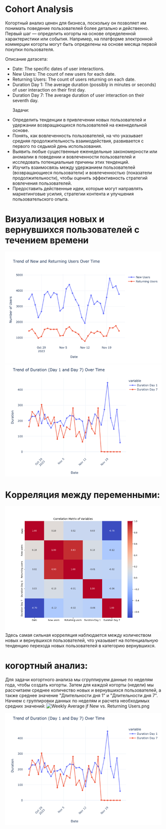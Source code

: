 # Cohort Analysis
Когортный анализ ценен для бизнеса, поскольку он позволяет им понимать поведение пользователей более детально и действенно.
Первый шаг — определить когорты на основе определенной характеристики или события. Например, на платформе электронной коммерции когорты могут быть определены на основе месяца первой покупки пользователя.<p>
Описание датасета:
- Date: The specific dates of user interactions.
- New Users: The count of new users for each date.
- Returning Users: The count of users returning on each date.
- Duration Day 1: The average duration (possibly in minutes or seconds) of user interaction on their first day.
- Duration Day 7: The average duration of user interaction on their seventh day.<p>
Задачи:
- Определить тенденции в привлечении новых пользователей и удержании возвращающихся пользователей на еженедельной основе.
- Понять, как вовлеченность пользователей, на что указывает средняя продолжительность взаимодействия, развивается с первого по седьмой день использования.
- Выявить любые существенные еженедельные закономерности или аномалии в поведении и вовлеченности пользователей и исследовать потенциальные причины этих тенденций.
- Изучить взаимосвязь между удержанием пользователей (возвращающиеся пользователи) и вовлеченностью (показатели продолжительности), чтобы оценить эффективность стратегий вовлечения пользователей.
- Предоставить действенные идеи, которые могут направлять маркетинговые усилия, стратегии контента и улучшения пользовательского опыта.
 # Визуализация новых и вернувшихся пользователей с течением времени
![Trend of New and Returning Users Over Time.png](https://github.com/Mamaeva-Bariyat/Cohort-Analysis/blob/main/images/Trend%20of%20New%20and%20Returning%20Users%20Over%20Time.png)
![Trend of Duration(Day 1 and Day 7) Over Time.png](https://github.com/Mamaeva-Bariyat/Cohort-Analysis/blob/main/images/Trend%20of%20Duration%20(Day%201%20and%20Day%207)%20Over%20Time.png)
# Kорреляция между переменными:
![Correlation Matrix of Variables](https://github.com/Mamaeva-Bariyat/Cohort-Analysis/blob/main/images/Correlation%20Matrix%20of%20Variables.png)
Здесь самая сильная корреляция наблюдается между количеством новых и вернувшихся пользователей, что указывает на потенциальную тенденцию перехода новых пользователей в категорию вернувшихся.
# когортный анализ:
Для задачи когортного анализа мы сгруппируем данные по неделям года, чтобы создать когорты. Затем для каждой когорты (недели) мы рассчитаем среднее количество новых и вернувшихся пользователей, а также среднее значение "Длительности дня 1" и "Длительности дня 7". Начнем с группировки данных по неделям и расчета необходимых средних значений:
![Weekly Average jf New vs. Returning Users.png](https://github.com/Mamaeva-Bariyat/Cohort-Analysis/blob/main/images/[Weekly%20Average%20jf%20New%20vs.%20Returning%20Users.png)

![Weekly Average of Duration (Day 1 vs. Day 7).png](https://github.com/Mamaeva-Bariyat/Cohort-Analysis/blob/main/images/Weekly%20Average%20of%20Duration%20(Day%201%20vs.%20Day%207).png)








